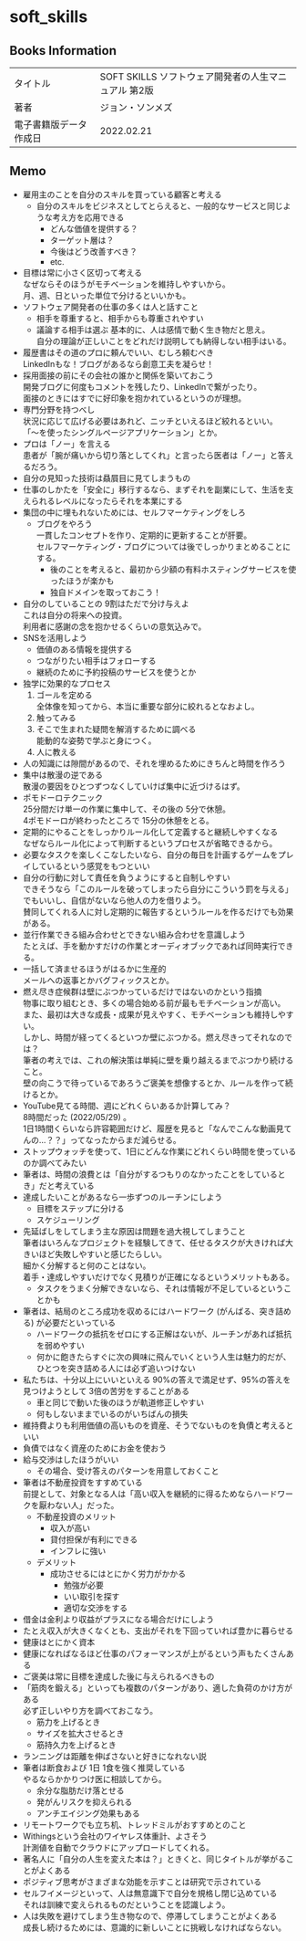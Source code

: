 # soft_skills

## Books Information
|                        |                                                      |
| :--------------------- | :--------------------------------------------------- |
| タイトル               | SOFT SKILLS ソフトウェア開発者の人生マニュアル 第2版 |
| 著者                   | ジョン・ソンメズ                                     |
| 電子書籍版データ作成日 | 2022.02.21                                           |

## Memo
- 雇用主のことを自分のスキルを買っている顧客と考える  
    - 自分のスキルをビジネスとしてとらえると、一般的なサービスと同じような考え方を応用できる
        - どんな価値を提供する？
        - ターゲット層は？
        - 今後はどう改善すべき？
        - etc.
- 目標は常に小さく区切って考える  
なぜならそのほうがモチベーションを維持しやすいから。  
月、週、日といった単位で分けるといいかも。
- ソフトウェア開発者の仕事の多くは人と話すこと
    - 相手を尊重すると、相手からも尊重されやすい
    - 議論する相手は選ぶ
    基本的に、人は感情で動く生き物だと思え。  
    自分の理論が正しいことをどれだけ説明しても納得しない相手はいる。  
- 履歴書はその道のプロに頼んでいい、むしろ頼むべき  
LinkedInもな！ブログがあるなら創意工夫を凝らせ！
- 採用面接の前にその会社の誰かと関係を築いておこう  
開発ブログに何度もコメントを残したり、LinkedInで繋がったり。  
面接のときにはすでに好印象を抱かれているというのが理想。
- 専門分野を持つべし  
状況に応じて広げる必要はあれど、ニッチといえるほど絞れるといい。  
「〜を使ったシングルページアプリケーション」とか。
- プロは「ノー」を言える  
患者が「腕が痛いから切り落としてくれ」と言ったら医者は「ノー」と答えるだろう。
- 自分の見知った技術は贔屓目に見てしまうもの
- 仕事のしかたを「安全に」移行するなら、まずそれを副業にして、生活を支えられるレベルになったらそれを本業にする
- 集団の中に埋もれないためには、セルフマーケティングをしろ
    - ブログをやろう  
    一貫したコンセプトを作り、定期的に更新することが肝要。  
    セルフマーケティング・ブログについては後でしっかりまとめることにする。
        - 後のことを考えると、最初から少額の有料ホスティングサービスを使ったほうが楽かも
        - 独自ドメインを取っておこう！
- 自分のしていることの 9割はただで分け与えよ  
これは自分の将来への投資。  
利用者に感謝の念を抱かせるくらいの意気込みで。
- SNSを活用しよう  
    - 価値のある情報を提供する
    - つながりたい相手はフォローする
    - 継続のために予約投稿のサービスを使うとか
- 独学に効果的なプロセス
    1. ゴールを定める  
    全体像を知ってから、本当に重要な部分に絞れるとなおよし。
    2. 触ってみる
    3. そこで生まれた疑問を解消するために調べる  
    能動的な姿勢で学ぶと身につく。
    4. 人に教える
- 人の知識には隙間があるので、それを埋めるためにきちんと時間を作ろう
- 集中は散漫の逆である  
散漫の要因をひとつずつなくしていけば集中に近づけるはず。
- ポモドーロテクニック  
25分間だけ単一の作業に集中して、その後の 5分で休憩。  
4ポモドーロが終わったところで 15分の休憩をとる。
- 定期的にやることをしっかりルール化して定義すると継続しやすくなる  
なぜならルール化によって判断するというプロセスが省略できるから。
- 必要なタスクを楽しくこなしたいなら、自分の毎日を計画するゲームをプレイしているという感覚をもつといい
- 自分の行動に対して責任を負うようにすると自制しやすい  
できそうなら「このルールを破ってしまったら自分にこういう罰を与える」でもいいし、自信がないなら他人の力を借りよう。  
賛同してくれる人に対し定期的に報告するというルールを作るだけでも効果がある。
- 並行作業できる組み合わせとできない組み合わせを意識しよう  
たとえば、手を動かすだけの作業とオーディオブックであれば同時実行できる。
- 一括して済ませるほうがはるかに生産的  
メールへの返事とかバグフィックスとか。  
- 燃え尽き症候群は壁にぶつかっているだけではないのかという指摘  
物事に取り組むとき、多くの場合始める前が最もモチベーションが高い。  
また、最初は大きな成長・成果が見えやすく、モチベーションも維持しやすい。  
しかし、時間が経ってくるといつか壁にぶつかる。燃え尽きってそれなのでは？  
筆者の考えでは、これの解決策は単純に壁を乗り越えるまでぶつかり続けること。  
壁の向こうで待っているであろうご褒美を想像するとか、ルールを作って続けるとか。
- YouTube見てる時間、週にどれくらいあるか計算してみ？  
8時間だった (2022/05/29) 。  
1日1時間くらいなら許容範囲だけど、履歴を見ると「なんでこんな動画見てんの...？？」ってなったからまだ減らせる。
- ストップウォッチを使って、1日にどんな作業にどれくらい時間を使っているのか調べてみたい
- 筆者は、時間の浪費とは「自分がするつもりのなかったことをしているとき」だと考えている
- 達成したいことがあるなら一歩ずつのルーチンにしよう
    - 目標をステップに分ける
    - スケジューリング
- 先延ばしをしてしまう主な原因は問題を過大視してしまうこと  
筆者はいろんなプロジェクトを経験してきて、任せるタスクが大きければ大きいほど失敗しやすいと感じたらしい。  
細かく分解すると何のことはない。  
着手・達成しやすいだけでなく見積りが正確になるというメリットもある。
    - タスクをうまく分解できないなら、それは情報が不足しているということかも
- 筆者は、結局のところ成功を収めるにはハードワーク (がんばる、突き詰める) が必要だといっている
    - ハードワークの抵抗をゼロにする正解はないが、ルーチンがあれば抵抗を弱めやすい
    - 何かに飽きたらすぐに次の興味に飛んでいくという人生は魅力的だが、ひとつを突き詰める人には必ず追いつけない
- 私たちは、十分以上にいいといえる 90%の答えで満足せず、95%の答えを見つけようとして 3倍の苦労をすることがある  
    - 車と同じで動いた後のほうが軌道修正しやすい
    - 何もしないままでいるのがいちばんの損失
- 維持費よりも利用価値の高いものを資産、そうでないものを負債と考えるといい
- 負債ではなく資産のためにお金を使おう
- 給与交渉はしたほうがいい
    - その場合、受け答えのパターンを用意しておくこと
- 筆者は不動産投資をすすめている  
前提として、対象となる人は「高い収入を継続的に得るためならハードワークを厭わない人」だった。  
    - 不動産投資のメリット
        - 収入が高い
        - 貸付担保が有利にできる
        - インフレに強い
    - デメリット
        - 成功させるにはとにかく労力がかかる
            - 勉強が必要
            - いい取引を探す
            - 適切な交渉をする
- 借金は金利より収益がプラスになる場合だけにしよう
- たとえ収入が大きくなくとも、支出がそれを下回っていれば豊かに暮らせる
- 健康はとにかく資本
- 健康になればなるほど仕事のパフォーマンスが上がるという声もたくさんある
- ご褒美は常に目標を達成した後に与えられるべきもの
- 「筋肉を鍛える」といっても複数のパターンがあり、適した負荷のかけ方がある  
必ず正しいやり方を調べておこなう。
    - 筋力を上げるとき
    - サイズを拡大させるとき
    - 筋持久力を上げるとき
- ランニングは距離を伸ばさないと好きになれない説
- 筆者は断食および 1日 1食を強く推奨している  
やるならかかりつけ医に相談してから。
    - 余分な脂肪だけ落とせる
    - 発がんリスクを抑えられる
    - アンチエイジング効果もある
- リモートワークでも立ち机、トレッドミルがおすすめとのこと
- Withingsという会社のワイヤレス体重計、よさそう  
計測値を自動でクラウドにアップロードしてくれる。
- 著名人に「自分の人生を変えた本は？」ときくと、同じタイトルが挙がることがよくある
- ポジティブ思考がさまざまな効能を示すことは研究で示されている
- セルフイメージといって、人は無意識下で自分を規格し閉じ込めている  
それは訓練で変えられるものだということを認識しよう。
- 人は失敗を避けてしまう生き物なので、停滞してしまうことがよくある  
成長し続けるためには、意識的に新しいことに挑戦しなければならない。
